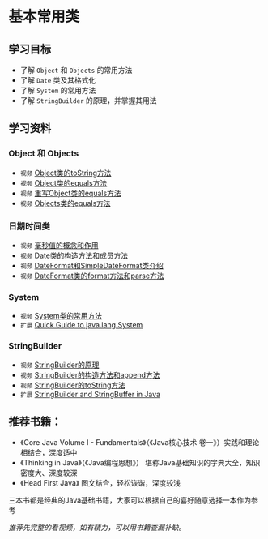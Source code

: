 # 基本常用类

## 学习目标

- 了解 `Object` 和 `Objects` 的常用方法
- 了解 `Date` 类及其格式化
- 了解 `System` 的常用方法
- 了解 `StringBuilder` 的原理，并掌握其用法

## 学习资料

### Object 和 Objects

- `视频` [Object类的toString方法](https://www.bilibili.com/video/av79312032?p=215)
- `视频` [Object类的equals方法](https://www.bilibili.com/video/av79312032?p=216)
- `视频` [重写Object类的equals方法](https://www.bilibili.com/video/av79312032?p=217)
- `视频` [Objects类的equals方法](https://www.bilibili.com/video/av79312032?p=218)

### 日期时间类

- `视频` [毫秒值的概念和作用](https://www.bilibili.com/video/av79312032?p=220)
- `视频` [Date类的构造方法和成员方法](https://www.bilibili.com/video/av79312032?p=221)
- `视频` [DateFormat和SimpleDateFormat类介绍](https://www.bilibili.com/video/av79312032?p=222)
- `视频` [DateFormat类的format方法和parse方法](https://www.bilibili.com/video/av79312032?p=223)

### System

- `视频` [System类的常用方法](https://www.bilibili.com/video/av79312032?p=228)
- `扩展` [Quick Guide to java.lang.System](https://www.baeldung.com/java-lang-system)

### StringBuilder

- `视频` [StringBuilder的原理](https://www.bilibili.com/video/av79312032?p=229)
- `视频` [StringBuilder的构造方法和append方法](https://www.bilibili.com/video/av79312032?p=230)
- `视频` [StringBuilder的toString方法](https://www.bilibili.com/video/av79312032?p=232)
- `扩展` [StringBuilder and StringBuffer in Java](https://www.baeldung.com/java-string-builder-string-buffer)

## 推荐书籍：
- 《Core Java Volume I - Fundamentals》（《Java核心技术 卷一》）实践和理论相结合，深度适中
- 《Thinking in Java》（《Java编程思想》） 堪称Java基础知识的字典大全，知识密度大、深度较深
- 《Head First Java》 图文结合，轻松诙谐，深度较浅

三本书都是经典的Java基础书籍，大家可以根据自己的喜好随意选择一本作为参考

_推荐先完整的看视频，如有精力，可以用书籍查漏补缺。_

